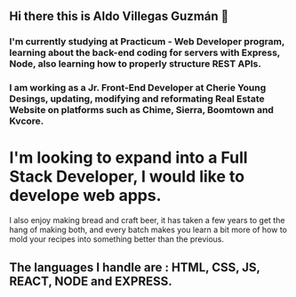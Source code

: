 ## Hi there this is Aldo Villegas Guzmán 👋

### I'm currently studying at Practicum - Web Developer program, learning about the back-end coding for servers with Express, Node, also learning how to properly structure REST APIs.

### I am working as a Jr. Front-End Developer at Cherie Young Desings, updating, modifying and reformating Real Estate Website on platforms such as Chime, Sierra, Boomtown and Kvcore.

# I'm looking to expand into a Full Stack Developer, I would like to develope web apps.

I also enjoy making bread and craft beer, it has taken a few years to get the hang of making both, and every batch makes you learn a bit more of how to mold your recipes into something better than the previous.


## The languages I handle are : HTML, CSS, JS, REACT, NODE and EXPRESS.

